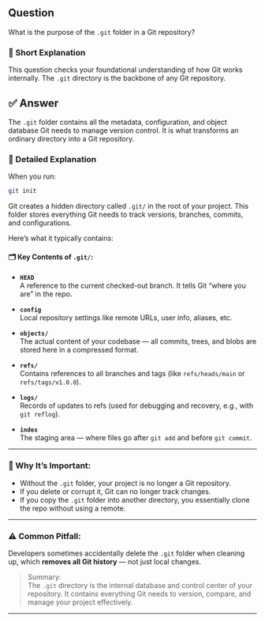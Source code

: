 
## Question  
What is the purpose of the `.git` folder in a Git repository?

### 📝 Short Explanation  
This question checks your foundational understanding of how Git works internally. The `.git` directory is the backbone of any Git repository.

## ✅ Answer  
The `.git` folder contains all the metadata, configuration, and object database Git needs to manage version control. It is what transforms an ordinary directory into a Git repository.

### 📘 Detailed Explanation  

When you run:
```bash
git init
```
Git creates a hidden directory called `.git/` in the root of your project. This folder stores everything Git needs to track versions, branches, commits, and configurations.

Here’s what it typically contains:

#### 🗂️ Key Contents of `.git/`:

- **`HEAD`**  
  A reference to the current checked-out branch. It tells Git “where you are” in the repo.

- **`config`**  
  Local repository settings like remote URLs, user info, aliases, etc.

- **`objects/`**  
  The actual content of your codebase — all commits, trees, and blobs are stored here in a compressed format.

- **`refs/`**  
  Contains references to all branches and tags (like `refs/heads/main` or `refs/tags/v1.0.0`).

- **`logs/`**  
  Records of updates to refs (used for debugging and recovery, e.g., with `git reflog`).

- **`index`**  
  The staging area — where files go after `git add` and before `git commit`.

---

### 🔐 Why It’s Important:
- Without the `.git` folder, your project is no longer a Git repository.
- If you delete or corrupt it, Git can no longer track changes.
- If you copy the `.git` folder into another directory, you essentially clone the repo without using a remote.

---

### ⚠️ Common Pitfall:
Developers sometimes accidentally delete the `.git` folder when cleaning up, which **removes all Git history** — not just local changes.

> Summary:  
> The `.git` directory is the internal database and control center of your repository. It contains everything Git needs to version, compare, and manage your project effectively.

---
